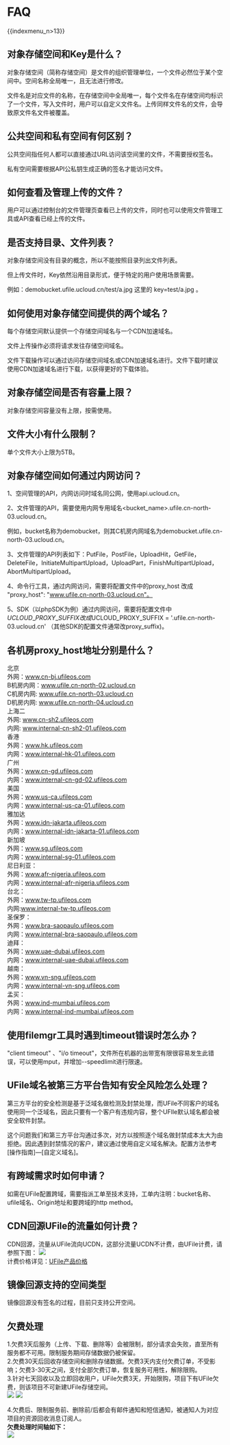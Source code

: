 # FAQ

{{indexmenu_n>13}}

## 对象存储空间和Key是什么？

对象存储空间（简称存储空间）是文件的组织管理单位，一个文件必然位于某个空间中。空间名称全局唯一，且无法进行修改。

文件名是对应文件的名称，在存储空间中全局唯一，每个文件名在存储空间均标识了一个文件，写入文件时，用户可以自定义文件名。上传同样文件名的文件，会导致原文件名文件被覆盖。

## 公共空间和私有空间有何区别？

公共空间指任何人都可以直接通过URL访问该空间里的文件，不需要授权签名。

私有空间需要根据API公私钥生成正确的签名才能访问文件。

## 如何查看及管理上传的文件？

用户可以通过控制台的文件管理页查看已上传的文件，同时也可以使用文件管理工具或API查看已经上传的文件。

## 是否支持目录、文件列表？

对象存储空间没有目录的概念，所以不能按照目录列出文件列表。

但上传文件时，Key依然沿用目录形式，便于特定的用户使用场景需要。

例如：demobucket.ufile.ucloud.cn/test/a.jpg 这里的 key=test/a.jpg 。

## 如何使用对象存储空间提供的两个域名？

每个存储空间默认提供一个存储空间域名与一个CDN加速域名。

文件上传操作必须将请求发往存储空间域名。

文件下载操作可以通过访问存储空间域名或CDN加速域名进行。文件下载时建议使用CDN加速域名进行下载，以获得更好的下载体验。

## 对象存储空间是否有容量上限？

对象存储空间容量没有上限，按需使用。

## 文件大小有什么限制？

单个文件大小上限为5TB。

## 对象存储空间如何通过内网访问？

1、空间管理的API，内网访问时域名同公网，使用api.ucloud.cn。

2、文件管理的API，需要使用内网专用域名\<bucket\_name\>.ufile.cn-north-03.ucloud.cn。

例如，bucket名称为demobucket，则其C机房内网域名为demobucket.ufile.cn-north-03.ucloud.cn。

3、文件管理的API列表如下：PutFile，PostFile，UploadHit，GetFile，DeleteFile，InitiateMultipartUpload，UploadPart，FinishMultipartUpload，AbortMultipartUpload。

4、命令行工具，通过内网访问，需要将配置文件中的proxy\_host 改成 "proxy\_host":
"www.ufile.cn-north-03.ucloud.cn"。

5、SDK（以phpSDK为例）通过内网访问，需要将配置文件中$UCLOUD\_PROXY\_SUFFIX改成$UCLOUD\_PROXY\_SUFFIX
= '.ufile.cn-north-03.ucloud.cn' （其他SDK的配置文件通常改proxy\_suffix)。

## 各机房proxy\_host地址分别是什么？

北京  
外网：www.cn-bj.ufileos.com  
B机房内网：www.ufile.cn-north-02.ucloud.cn  
C机房内网: www.ufile.cn-north-03.ucloud.cn  
D机房内网: www.ufile.cn-north-04.ucloud.cn  
上海二  
外网: www.cn-sh2.ufileos.com  
内网: www.internal-cn-sh2-01.ufileos.com  
香港  
外网：www.hk.ufileos.com  
内网：www.internal-hk-01.ufileos.com  
广州  
外网：www.cn-gd.ufileos.com  
内网：www.internal-cn-gd-02.ufileos.com  
美国  
外网：www.us-ca.ufileos.com  
内网：www.internal-us-ca-01.ufileos.com  
雅加达  
外网：www.idn-jakarta.ufileos.com  
内网：www.internal-idn-jakarta-01.ufileos.com  
新加坡  
外网：www.sg.ufileos.com  
内网：www.internal-sg-01.ufileos.com  
尼日利亚：  
外网：www.afr-nigeria.ufileos.com  
内网：www.internal-afr-nigeria.ufileos.com  
台北：  
外网：www.tw-tp.ufileos.com  
内网:www.internal-tw-tp.ufileos.com  
圣保罗：  
外网：www.bra-saopaulo.ufileos.com  
内网：www.internal-bra-saopaulo.ufileos.com  
迪拜：  
外网：www.uae-dubai.ufileos.com  
内网：www.internal-uae-dubai.ufileos.com  
越南：  
外网：www.vn-sng.ufileos.com  
内网：www.internal-vn-sng.ufileos.com  
孟买：  
外网：www.ind-mumbai.ufileos.com  
内网：www.internal-ind-mumbai.ufileos.com  

##  使用filemgr工具时遇到timeout错误时怎么办？

"client timeout" 、"i/o
timeout"，文件所在机器的出带宽有限很容易发生此错误，可以使用mput，并增加--speedlimit进行限速。

## UFile域名被第三方平台告知有安全风险怎么处理？

第三方平台的安全检测是基于泛域名做检测及封禁处理，而UFile不同客户的域名使用同一个泛域名，因此只要有一个客户有违规内容，整个UFIle默认域名都会被安全软件封禁。

这个问题我们和第三方平台沟通过多次，对方以按照逐个域名做封禁成本太大为由拒绝。因此遇到封禁情况的客户，建议通过使用自定义域名解决。配置方法参考\[操作指南\]—\[自定义域名\]。

## 有跨域需求时如何申请？

如需在UFile配置跨域，需要指派工单至技术支持，工单内注明：bucket名称、ufile域名、Origin地址和要跨域的http
method。

## CDN回源UFile的流量如何计费？

CDN回源，流量从UFile流向UCDN，这部分流量UCDN不计费，由UFile计费，请参照下图：
![](/images/cdn回源ufile的流量.png)  
计费价格详见：[UFile产品价格](https://cms.docs.ucloudadmin.com/storage_cdn/ufile/bill)

## 镜像回源支持的空间类型

镜像回源没有签名的过程，目前只支持公开空间。

## 欠费处理

1.欠费3天后服务（上传、下载、删除等）会被限制，部分请求会失败，直至所有服务都不可用。限制服务期间存储数据仍被保留。  
2.欠费30天后回收存储空间和删除存储数据。欠费3天内支付欠费订单，不受影响；欠费3-30天之间，支付全部欠费订单，恢复服务可用性，解除限购。  
3.针对七天回收以及立即回收用户，UFile欠费3天，开始限购，项目下有UFile欠费，则该项目不可新建UFile存储空间。  
![](/images/ufile欠费处理弹窗.png)
![](/images/ufile欠费限购.png)

4.欠费后、限制服务前、删除前/后都会有邮件通知和短信通知，被通知人为对应项目的资源回收消息订阅人。  
**欠费处理时间轴如下：**  
![](/images/欠费通知时间轴.png)

